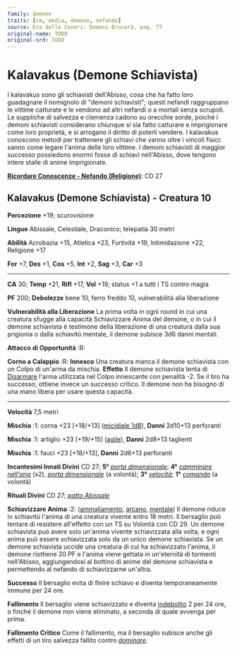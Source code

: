 ```yaml
---
family: demone
traits: [cm, media, demone, nefando]
source: Era delle Ceneri: Domani Brucerà, pag. 77
original-name: TODO
original-srd: TODO
---
```


# Kalavakus (Demone Schiavista)

I kalavakus sono gli schiavisti dell'Abisso, cosa che ha fatto loro guadagnare
il nomignolo di "demoni schiavisti"; questi nefandi raggruppano le vittime
catturate e le vendono ad altri nefandi o a mortali senza scrupoli. Le suppliche
di salvezza e clemenza cadono su orecchie sorde, poiché i demoni schiavisti
considerano chiunque si sia fatto catturare e imprigionare come loro proprietà,
e si arrogano il diritto di poterli vendere. I kalavakus conoscono metodi per
trattenere gli schiavi che vanno oltre i vincoli fisici: sanno come legare
l'anima delle loro vittime. I demoni schiavisti di maggior successo possiedono
enormi fosse di schiavi nell'Abisso, dove tengono intere stalle di anime
imprigionate.

**[Ricordare Conoscenze - Nefando (Religione)](/azioni/abilita/ricordare-conoscenze)**:
CD 27

## Kalavakus (Demone Schiavista) - Creatura 10

**Percezione** +19; scurovisione

**Lingue** Abissale, Celestiale, Draconico; telepatia 30 metri

**Abilità** Acrobazia +15, Atletica +23, Furtività +19, Intimidazione +22,
Religione +17

**For** +7, **Des** +1, **Cos** +5, **Int** +2, **Sag** +3, **Car** +3

---

**CA** 30; **Temp** +21, **Rifl** +17, **Vol** +19; status +1 a tutti i TS
contro magia

**PF** 200; **Debolezze** bene 10, ferro freddo 10, vulnerabilità alla
liberazione

**Vulnerabilità alla Liberazione** La prima volta in ogni round in cui una
creatura sfugge alla capacità Schiavizzare Anima del demone, o in cui il demone
schiavista è testimone della liberazione di una creatura dalla sua prigionia o
dalla schiavitù mentale, il demone subisce 3d6 danni mentali.

**Attacco di Opportunità** :R:

**Corno a Calappio** :R: **Innesco** Una creatura manca il demone schiavista con
un Colpo di un'arma da mischia. **Effetto** Il demone schiavista tenta di
[Disarmare](/azioni/abilita/disarmare) l'arma utilizzata nel Colpo innescante
con penalità -2. Se il tiro ha successo, ottiene invece un successo critico. Il
demone non ha bisogno di una mano libera per usare questa capacità.

---

**Velocità** 7,5 metri

**Mischia** :1: corna +23 \[+18/+13] ([micidiale 1d8](/tratti/micidiale)),
**Danni** 2d10+13 perforanti

**Mischia** :1: artiglio +23 \[+19/+15] ([agile](/tratti/agile)), **Danni**
2d8+13 taglienti

**Mischia** :1: fauci +23 \[+18/+13], **Danni** 2d6+13 perforanti

**Incantesimi Innati Divini** CD 27; **5°**
_[porta dimensionale](/incantesimi/porta-dimensionale)_; **4°**
_[camminare nell'aria](/incantesimi/camminare-nellaria)_ (x2),
_[porta dimensionale](/incantesimi/porta-dimensionale)_ (a volontà); **3°**
_[velocità](/incantesimi/velocita)_; **1°** _[comando](/incantesimi/comando)_ (a
volontà)

**Rituali Divini** CD 27; _[patto Abissale](/incantesimi/rituali)_

**Schiavizzare Anima** :2: ([ammaliamento](/tratti/ammaliamento),
[arcano](/tratti/arcano), [mentale](/tratti/mentale)) Il demone riduce in
schiavitù l'anima di una creatura vivente entro 18 metri. Il bersaglio può
tentare di resistere all'effetto con un TS su Volontà con CD 29. Un demone
schiavista può avere solo un'anima vivente schiavizzata alla volta, e ogni anima
può essere schiavizzata solo da un unico demone schiavista. Se un demone
schiavista uccide una creatura di cui ha schiavizzato l'anima, il demone
riottiene 20 PF e l'anima viene gettata in un'eternità di tormenti nell'Abisso,
aggiungendosi al bottino di anime del demone schiavista e permettendo al nefando
di schiavizzarne un'altra.

**Successo** Il bersaglio evita di finire schiavo e diventa temporaneamente
immune per 24 ore.

**Fallimento** Il bersaglio viene schiavizzato e diventa
[indebolito](/condizioni/indebolito) 2 per 24 ore, o finché il demone non viene
eliminato, a seconda di quale avvenga per prima.

**Fallimento Critico** Come il fallimento, ma il bersaglio subisce anche gli
effetti di un tiro salvezza fallito contro _[dominare](/incantesimi/dominare)_.
